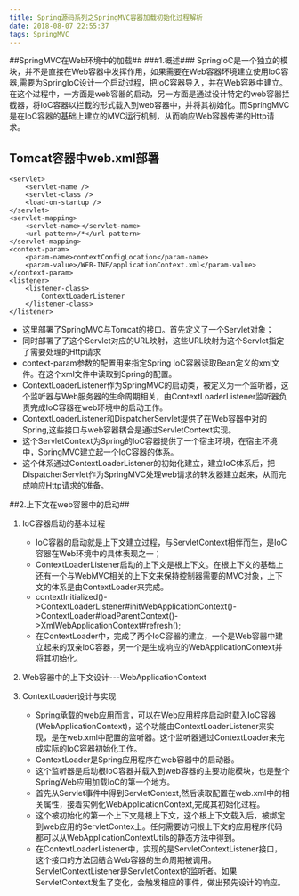 ```yaml
---
title: Spring源码系列之SpringMVC容器加载初始化过程解析
date: 2018-08-07 22:55:37
tags: SpringMVC
---
```

##SpringMVC在Web环境中的加载##
###1.概述###
	SpringIoC是一个独立的模块，并不是直接在Web容器中发挥作用，如果需要在Web容器环境建立使用IoC容器,需要为SpringIoC设计一个启动过程，把IoC容器导入，并在Web容器中建立。在这个过程中，一方面是web容器的启动，另一方面是通过设计特定的web容器拦截器，将IoC容器以拦截的形式载入到web容器中，并将其初始化。而SpringMVC是在IoC容器的基础上建立的MVC运行机制，从而响应Web容器传递的Http请求。

 Tomcat容器中web.xml部署
-
	<servlet>
		<servlet-name />
		<servlet-class />
		<load-on-startup />
	</servlet>
	<servlet-mapping>
		<servlet-name></servlet-name>
		<url-pattern>/*</url-pattern>
	</servlet-mapping>
	<context-param>
		<param-name>contextConfigLocation</param-name>
		<param-value>/WEB-INF/applicationContext.xml</param-value>	
	</context-param>
	<listener>
		<listener-class>
			ContextLoaderListener
		</listener-class>	
	</listener>

- 这里部署了SpringMVC与Tomcat的接口。首先定义了一个Servlet对象；
- 同时部署了了这个Servlet对应的URL映射，这些URL映射为这个Servlet指定了需要处理的Http请求
- context-param参数的配置用来指定Spring IoC容器读取Bean定义的xml文件。在这个xml文件中读取到Spring的配置。
- ContextLoaderListener作为SpringMVC的启动类，被定义为一个监听器，这个监听器与Web服务器的生命周期相关，由ContextLoaderListener监听器负责完成IoC容器在web环境中的启动工作。
- ContextLoaderListener和DispatcherServlet提供了在Web容器中对的Spring,这些接口与web容器耦合是通过ServletContext实现。
- 这个ServletContext为Spring的IoC容器提供了一个宿主环境，在宿主环境中，SpringMVC建立起一个IoC容器的体系。
- 这个体系通过ContextLoaderListener的初始化建立，建立IoC体系后，把DispatcherServlet作为SpringMVC处理web请求的转发器建立起来，从而完成响应Http请求的准备。

##2.上下文在web容器中的启动##


1. IoC容器启动的基本过程

	- IoC容器的启动就是上下文建立过程，与ServletContext相伴而生，是IoC容器在Web环境中的具体表现之一；
	- ContextLoaderListener启动的上下文是根上下文。在根上下文的基础上还有一个与WebMVC相关的上下文来保持控制器需要的MVC对象，上下文的体系是由ContextLoader来完成。
	- contextInitialized()->ContextLoaderListener#initWebApplicationContext()->ContextLoader#loadParentContext()->XmlWebApplicationContext#refresh();
	- 在ContextLoader中，完成了两个IoC容器的建立，一个是Web容器中建立起来的双亲IoC容器，另一个是生成响应的WebApplicationContext并将其初始化。
2. Web容器中的上下文设计---WebApplicationContext
3. ContextLoader设计与实现
	- Spring承载的web应用而言，可以在Web应用程序启动时载入IoC容器(WebApplicationContext)，这个功能由ContextLoaderListener来实现，是在web.xml中配置的监听器。这个监听器通过ContextLoader来完成实际的IoC容器初始化工作。
	- ContextLoader是Spring应用程序在web容器中的启动器。
	- 这个监听器是启动根IoC容器并载入到web容器的主要功能模块，也是整个SpringWeb应用加载IoC的第一个地方。
	- 首先从Servlet事件中得到ServletContext,然后读取配置在web.xml中的相关属性，接着实例化WebApplicationContext,完成其初始化过程。
	- 这个被初始化的第一个上下文是根上下文，这个根上下文载入后，被绑定到web应用的ServletContex上。任何需要访问根上下文的应用程序代码都可以从WebApplicationContextUtils的静态方法中得到。
	- 在ContextLoaderListener中，实现的是ServletContextListener接口，这个接口的方法回结合Web容器的生命周期被调用。ServletContextListener是ServletContext的监听者。如果ServletContext发生了变化，会触发相应的事件，做出预先设计的响应。